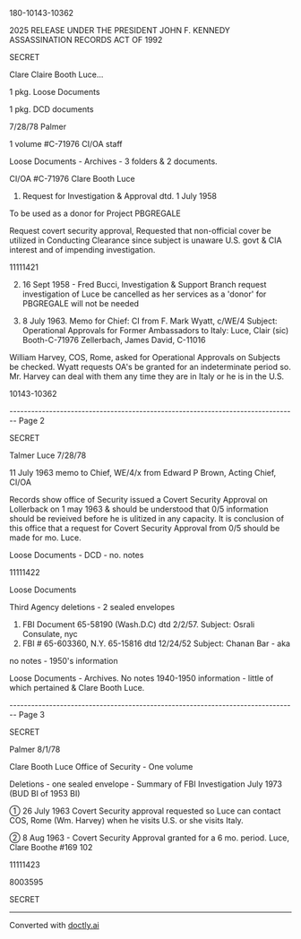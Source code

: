180-10143-10362

2025 RELEASE UNDER THE PRESIDENT JOHN F. KENNEDY ASSASSINATION RECORDS ACT OF 1992

SECRET

Clare
Claire Booth Luce...

1 pkg. Loose Documents

1 pkg. DCD documents

7/28/78
Palmer

1 volume #C-71976 CI/OA staff

Loose Documents - Archives - 3 folders & 2 documents.

CI/OA #C-71976 Clare Booth Luce

1. Request for Investigation & Approval dtd. 1 July 1958

To be used as a donor for Project PBGREGALE

Request covert security approval, Requested
that non-official cover be utilized in
Conducting Clearance since subject is unaware
U.S. govt & CIA interest and of impending
investigation.

11111421

2. 16 Sept 1958 - Fred Bucci, Investigation &
   Support Branch request investigation of Luce
   be cancelled as her services as a 'donor' for
   PBGREGALE will not be needed

3. 8 July 1963. Memo for Chief: CI from F. Mark Wyatt,
   c/WE/4 Subject: Operational Approvals for
   Former Ambassadors to Italy: Luce, Clair (sic) Booth-C-71976
   Zellerbach, James David, C-11016

William Harvey, COS, Rome, asked for
Operational Approvals on Subjects be checked. Wyatt
requests OA's be granted for an indeterminate
period so. Mr. Harvey can deal with them any
time they are in Italy or he is in the U.S.

10143-10362


-------------------------------------------------------------------------------- Page 2

SECRET

Talmer
Luce 7/28/78

11 July 1963 memo to Chief, WE/4/x from
Edward P Brown, Acting Chief, CI/OA

Records show office of Security issued
a Covert Security Approval on Lollerback on
1 may 1963 & should be understood that
0/5 information should be revieived before
he is ulitized in any capacity. It is
conclusion of this office that a request
for Covert Security Approval from 0/5
should be made for mo. Luce.

Loose Documents - DCD - no. notes

11111422

Loose Documents

Third Agency deletions - 2 sealed envelopes

1. FBI Document 65-58190 (Wash.D.C) dtd 2/2/57.
   Subject: Osrali Consulate, nyc
2. FBI # 65-603360, N.Y. 65-15816 dtd 12/24/52
   Subject: Chanan Bar - aka

no notes - 1950's information

Loose Documents - Archives. No notes 1940-1950
information - little of which pertained & Clare Booth Luce.


-------------------------------------------------------------------------------- Page 3

SECRET

Palmer
8/1/78

Clare Booth Luce
Office of Security - One volume

Deletions - one sealed envelope - Summary of
FBI Investigation July 1973 (BUD BI of 1953 BI)

① 26 July 1963
Covert Security approval requested so Luce
can contact COS, Rome (Wm. Harvey) when he
visits U.S. or she visits Italy.

② 8 Aug 1963 - Covert Security Approval granted
for a 6 mo. period. Luce, Clare Boothe #169 102

11111423

8003595

SECRET


---
Converted with [doctly.ai](https://doctly.ai)
